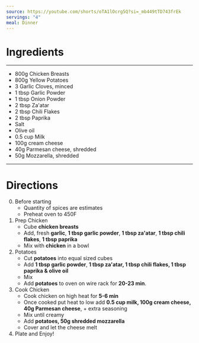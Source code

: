 ```yaml
---
source: https://youtube.com/shorts/oTA1lOcrg5Q?si=_mb449tTD743frEk
servings: "4"
meal: Dinner
---
```

# Ingredients
---
- 800g Chicken Breasts
- 800g Yellow Potatoes
- 3 Garlic Cloves, minced
- 1 tbsp Garlic Powder
- 1 tbsp Onion Powder
- 2 tbsp Za'atar
- 2 tbsp Chili Flakes
- 2 tbsp Paprika
- Salt
- Olive oil
- 0.5 cup Milk
- 100g cream cheese
- 40g Parmesan cheese, shredded
- 50g Mozzarella, shredded
---
# Directions 
0. Before starting
	- Quantity of spices are estimates
	- Preheat oven to 450F
1. Prep Chicken
	- Cube **chicken breasts**
	- Add, fresh **garlic**, **1 tbsp garlic powder**, **1 tbsp za'atar**, **1 tbsp chili flakes**, **1 tbsp paprika**
	- Mix with **chicken** in a bowl
2. Potatoes 
	- Cut **potatoes** into equal sized cubes
	- Add **1 tbsp garlic powder**, **1 tbsp za'atar, 1 tbsp chili flakes, 1 tbsp paprika & olive oil**
	- Mix
	- Add **potatoes** to oven on wire rack for **20-23 min**.
3. Cook Chicken
	- Cook chicken on high heat for **5-6 min**
	- Once cooked put heat to low add **0.5 cup milk, 100g cream cheese, 40g Parmesan cheese**, + extra seasoning
	- Mix until creamy
	- Add **potatoes, 50g shredded mozzarella** 
	- Cover and let the cheese melt
4. Plate and Enjoy!